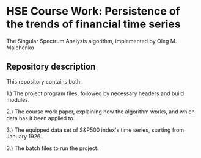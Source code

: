 # HSE Course Work: Persistence of the trends of financial time series
The Singular Spectrum Analysis algorithm, implemented by Oleg M. Malchenko 
## Repository description
This repository contains both:

1.) The project program files, followed by necessary headers and build modules.

2.) The course work paper, explaining how the algorithm works, and which data has it been applied to.

3.) The equipped data set of S&P500 index's time series, starting from January 1926.

3.) The batch files to run the project.

